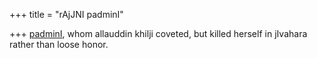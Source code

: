 +++
title = "rAjJNI padminI"

+++
[padminI](http://en.wikipedia.org/wiki/Rani_Padmini), whom allauddin khilji coveted, but killed herself in jIvahara rather than loose honor.